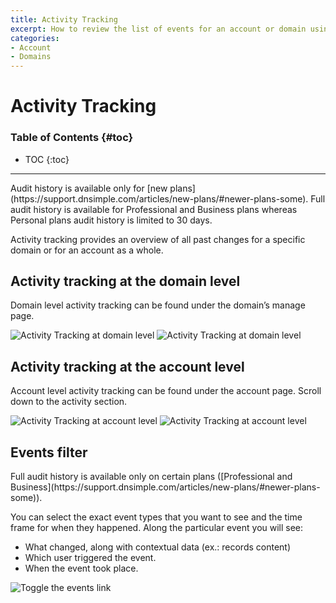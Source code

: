 ```yaml
---
title: Activity Tracking
excerpt: How to review the list of events for an account or domain using our with audit log feature.
categories:
- Account
- Domains
---
```


# Activity Tracking

### Table of Contents {#toc}

* TOC
{:toc}

---

<info>
Audit history is available only for [new plans](https://support.dnsimple.com/articles/new-plans/#newer-plans-some). Full audit history is available for Professional and Business plans whereas Personal plans audit history is limited to 30 days.
</info>

Activity tracking provides an overview of all past changes for a specific domain or for an account as a whole.

## Activity tracking at the domain level

Domain level activity tracking can be found under the domain’s manage page.

![Activity Tracking at domain level](/files/activity-tracking-1.png)
![Activity Tracking at domain level](/files/activity-tracking-2.png)

## Activity tracking at the account level

Account level activity tracking can be found under the account page. Scroll down to the activity section.

![Activity Tracking at account level](/files/activity-tracking-3.png)
![Activity Tracking at account level](/files/activity-tracking-4.png)

## Events filter

<info>
Full audit history is available only on certain plans ([Professional and Business](https://support.dnsimple.com/articles/new-plans/#newer-plans-some)).
</info>

You can select the exact event types that you want to see and the time frame for when they happened. Along the particular event you will see:

- What changed, along with contextual data (ex.: records content)
- Which user triggered the event.
- When the event took place.

![Toggle the events link](/files/activity-tracking-5.png)
